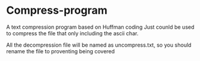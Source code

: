 # Compress-program
A text compression program based on Huffman coding
Just counld be used to compress the file that only including the ascii char.

All the decompression file will be named as uncompress.txt, so you should rename the file to proventing being covered
